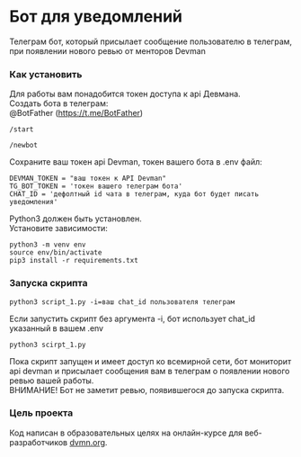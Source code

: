 # Бот для уведомлений
Телеграм бот, который присылает сообщение пользователю в телеграм, при появлении нового ревью от менторов Devman
### Как установить
Для работы вам понадобится токен доступа к api Девмана.  
Создать бота в телеграм:  
@BotFather (https://t.me/BotFather)
```
/start
```
```
/newbot
```
Сохраните ваш токен api Devman, токен вашего бота в .env файл:
```
DEVMAN_TOKEN = "ваш токен к API Devman"
TG_BOT_TOKEN = 'токен вашего телеграм бота'
CHAT_ID = 'дефолтный id чата в телеграм, куда бот будет писать уведомления'
```
Python3 должен быть установлен.  
Установите зависимости:
```commandline
python3 -m venv env
source env/bin/activate
pip3 install -r requirements.txt
```
### Запуска скрипта
```commandline
python3 script_1.py -i=ваш chat_id пользователя телеграм
```
Если запустить скрипт без аргумента -i, бот использует chat_id указанный в вашем .env
```commandline
python3 scirpt_1.py
```
Пока скрипт запущен и имеет доступ ко всемирной сети, бот мониторит api devman и присылает сообщения вам в телеграм о появлении нового ревью вашей работы.  
ВНИМАНИЕ! Бот не заметит ревью, появившегося до запуска скрипта.
### Цель проекта
Код написан в образовательных целях на онлайн-курсе для веб-разработчиков [dvmn.org](https://dvmn.org/).
